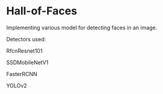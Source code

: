 # Hall-of-Faces
Implementing various model for detecting faces in an image.

Detectors used: 

  RfcnResnet101
  
  SSDMobileNetV1
  
  FasterRCNN
  
  YOLOv2
